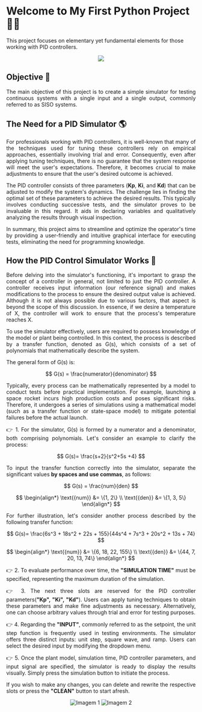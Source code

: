 # Welcome to My First Python Project :student:

This project focuses on elementary yet fundamental elements for those working with PID controllers.

<div align="center">
  <img src="https://github.com/kiabim/pid-controller-simulator/assets/134725155/14a84dfe-5c3e-43ca-9cba-2b99a69e074d"/>
  </div>

## Objective :blue_book:

<div align="justify">

The main objective of this project is to create a simple simulator for testing continuous systems with a single input and a single output, commonly referred to as SISO systems.
  
  </div>

## The Need for a PID Simulator :earth_americas:

<div align="justify">

 For professionals working with PID controllers, it is well-known that many of the techniques used for tuning these controllers rely on empirical approaches, essentially involving trial and error. Consequently, even after applying tuning techniques, there is no guarantee that the system response will meet the user's expectations. Therefore, it becomes crucial to make adjustments to ensure that the user's desired outcome is achieved.
  
  The PID controller consists of three parameters (__Kp__, __Ki__, and __Kd__) that can be adjusted to modify the system's dynamics. The challenge lies in finding the optimal set of these parameters to achieve the desired results. This typically involves conducting successive tests, and the simulator proves to be invaluable in this regard. It aids in declaring variables and qualitatively analyzing the results through visual inspection.

In summary, this project aims to streamline and optimize the operator's time by providing a user-friendly and intuitive graphical interface for executing tests, eliminating the need for programming knowledge.
  
</div>




## How the PID Control Simulator Works :brain:
<div align="justify">

Before delving into the simulator's functioning, it's important to grasp the concept of a controller in general, not limited to just the PID controller. A controller receives input information (our reference signal) and makes modifications to the process to ensure the desired output value is achieved. Although it is not always possible due to various factors, that aspect is beyond the scope of this discussion. In essence, if we desire a temperature of X, the controller will work to ensure that the process's temperature reaches X.

To use the simulator effectively, users are required to possess knowledge of the model or plant being controlled. In this context, the process is described by a transfer function, denoted as G(s), which consists of a set of polynomials that mathematically describe the system.

The general form of G(s) is:

$$
G(s) = \frac{numerator}{denominator}
$$

Typically, every process can be mathematically represented by a model to conduct tests before practical implementation. For example, launching a space rocket incurs high production costs and poses significant risks. Therefore, it undergoes a series of simulations using a mathematical model (such as a transfer function or state-space model) to mitigate potential failures before the actual launch.

:point_right: 1. For the simulator, G(s) is formed by a numerator and a denominator, both comprising polynomials. Let's consider an example to clarify the process:

$$
G(s)= \frac{s+2}{s^2+5s +4}
$$

To input the transfer function correctly into the simulator, separate the significant values __by spaces and use commas__, as follows:

$$
G(s) = \frac{num}{den}
$$

$$
\begin{align*}
\text{{num}} &= \{1, 2\} \\
\text{{den}} &= \{1, 3, 5\}
\end{align*}
$$

For further illustration, let's consider another process described by the following transfer function:

$$
G(s)= \frac{6s^3 + 18s^2 + 22s + 155}{44s^4 + 7s^3 + 20s^2 + 13s + 74}
$$

$$
\begin{align*}
\text{{num}} &= \{6, 18, 22, 155\} \\
\text{{den}} &= \{44, 7, 20, 13, 74\}
\end{align*}
$$

:point_right: 2. To evaluate performance over time, the __"SIMULATION TIME"__ must be specified, representing the maximum duration of the simulation.

:point_right: 3. The next three slots are reserved for the PID controller parameters(__"Kp", "Ki", "Kd"__). Users can apply tuning techniques to obtain these parameters and make fine adjustments as necessary. Alternatively, one can choose arbitrary values through trial and error for testing purposes.



:point_right: 4. Regarding the __"INPUT"__, commonly referred to as the setpoint, the unit step function is frequently used in testing environments. The simulator offers three distinct inputs: unit step, square wave, and ramp. Users can select the desired input by modifying the dropdown menu.

:point_right: 5. Once the plant model, simulation time, PID controller parameters, and input signal are specified, the simulator is ready to display the results visually. Simply press the simulation button to initiate the process.

If you wish to make any changes, you can delete and rewrite the respective slots or press the __"CLEAN"__ button to start afresh.

  </div>
<p align="center">
  <img src="https://github.com/kiabim/pid-controller-simulator/assets/134725155/48b791e5-d0b0-4301-80dc-97f08c4cdc6c" alt="Imagem 1"/>
  <img src="https://github.com/kiabim/pid-controller-simulator/assets/134725155/c9343a41-3414-401f-9fa0-00fea7f12aa1" alt="Imagem 2"/>
</p>


